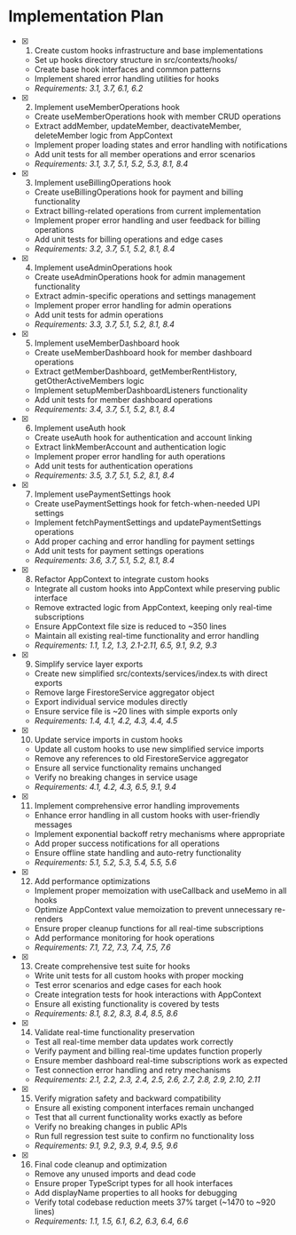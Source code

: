 # Implementation Plan

- [x] 1. Create custom hooks infrastructure and base implementations

  - Set up hooks directory structure in src/contexts/hooks/
  - Create base hook interfaces and common patterns
  - Implement shared error handling utilities for hooks
  - _Requirements: 3.1, 3.7, 6.1, 6.2_

- [x] 2. Implement useMemberOperations hook

  - Create useMemberOperations hook with member CRUD operations
  - Extract addMember, updateMember, deactivateMember, deleteMember logic from AppContext
  - Implement proper loading states and error handling with notifications
  - Add unit tests for all member operations and error scenarios
  - _Requirements: 3.1, 3.7, 5.1, 5.2, 5.3, 8.1, 8.4_

- [x] 3. Implement useBillingOperations hook

  - Create useBillingOperations hook for payment and billing functionality
  - Extract billing-related operations from current implementation
  - Implement proper error handling and user feedback for billing operations
  - Add unit tests for billing operations and edge cases
  - _Requirements: 3.2, 3.7, 5.1, 5.2, 8.1, 8.4_

- [x] 4. Implement useAdminOperations hook

  - Create useAdminOperations hook for admin management functionality
  - Extract admin-specific operations and settings management
  - Implement proper error handling for admin operations
  - Add unit tests for admin operations
  - _Requirements: 3.3, 3.7, 5.1, 5.2, 8.1, 8.4_

- [x] 5. Implement useMemberDashboard hook

  - Create useMemberDashboard hook for member dashboard operations
  - Extract getMemberDashboard, getMemberRentHistory, getOtherActiveMembers logic
  - Implement setupMemberDashboardListeners functionality
  - Add unit tests for member dashboard operations
  - _Requirements: 3.4, 3.7, 5.1, 5.2, 8.1, 8.4_

- [x] 6. Implement useAuth hook

  - Create useAuth hook for authentication and account linking
  - Extract linkMemberAccount and authentication logic
  - Implement proper error handling for auth operations
  - Add unit tests for authentication operations
  - _Requirements: 3.5, 3.7, 5.1, 5.2, 8.1, 8.4_

- [x] 7. Implement usePaymentSettings hook

  - Create usePaymentSettings hook for fetch-when-needed UPI settings
  - Implement fetchPaymentSettings and updatePaymentSettings operations
  - Add proper caching and error handling for payment settings
  - Add unit tests for payment settings operations
  - _Requirements: 3.6, 3.7, 5.1, 5.2, 8.1, 8.4_

- [x] 8. Refactor AppContext to integrate custom hooks

  - Integrate all custom hooks into AppContext while preserving public interface
  - Remove extracted logic from AppContext, keeping only real-time subscriptions
  - Ensure AppContext file size is reduced to ~350 lines
  - Maintain all existing real-time functionality and error handling
  - _Requirements: 1.1, 1.2, 1.3, 2.1-2.11, 6.5, 9.1, 9.2, 9.3_

- [x] 9. Simplify service layer exports

  - Create new simplified src/contexts/services/index.ts with direct exports
  - Remove large FirestoreService aggregator object
  - Export individual service modules directly
  - Ensure service file is ~20 lines with simple exports only
  - _Requirements: 1.4, 4.1, 4.2, 4.3, 4.4, 4.5_

- [x] 10. Update service imports in custom hooks

  - Update all custom hooks to use new simplified service imports
  - Remove any references to old FirestoreService aggregator
  - Ensure all service functionality remains unchanged
  - Verify no breaking changes in service usage
  - _Requirements: 4.1, 4.2, 4.3, 6.5, 9.1, 9.4_

- [x] 11. Implement comprehensive error handling improvements

  - Enhance error handling in all custom hooks with user-friendly messages
  - Implement exponential backoff retry mechanisms where appropriate
  - Add proper success notifications for all operations
  - Ensure offline state handling and auto-retry functionality
  - _Requirements: 5.1, 5.2, 5.3, 5.4, 5.5, 5.6_

- [x] 12. Add performance optimizations

  - Implement proper memoization with useCallback and useMemo in all hooks
  - Optimize AppContext value memoization to prevent unnecessary re-renders
  - Ensure proper cleanup functions for all real-time subscriptions
  - Add performance monitoring for hook operations
  - _Requirements: 7.1, 7.2, 7.3, 7.4, 7.5, 7.6_

- [x] 13. Create comprehensive test suite for hooks

  - Write unit tests for all custom hooks with proper mocking
  - Test error scenarios and edge cases for each hook
  - Create integration tests for hook interactions with AppContext
  - Ensure all existing functionality is covered by tests
  - _Requirements: 8.1, 8.2, 8.3, 8.4, 8.5, 8.6_

- [x] 14. Validate real-time functionality preservation

  - Test all real-time member data updates work correctly
  - Verify payment and billing real-time updates function properly
  - Ensure member dashboard real-time subscriptions work as expected
  - Test connection error handling and retry mechanisms
  - _Requirements: 2.1, 2.2, 2.3, 2.4, 2.5, 2.6, 2.7, 2.8, 2.9, 2.10, 2.11_

- [x] 15. Verify migration safety and backward compatibility

  - Ensure all existing component interfaces remain unchanged
  - Test that all current functionality works exactly as before
  - Verify no breaking changes in public APIs
  - Run full regression test suite to confirm no functionality loss
  - _Requirements: 9.1, 9.2, 9.3, 9.4, 9.5, 9.6_

- [x] 16. Final code cleanup and optimization
  - Remove any unused imports and dead code
  - Ensure proper TypeScript types for all hook interfaces
  - Add displayName properties to all hooks for debugging
  - Verify total codebase reduction meets 37% target (~1470 to ~920 lines)
  - _Requirements: 1.1, 1.5, 6.1, 6.2, 6.3, 6.4, 6.6_
